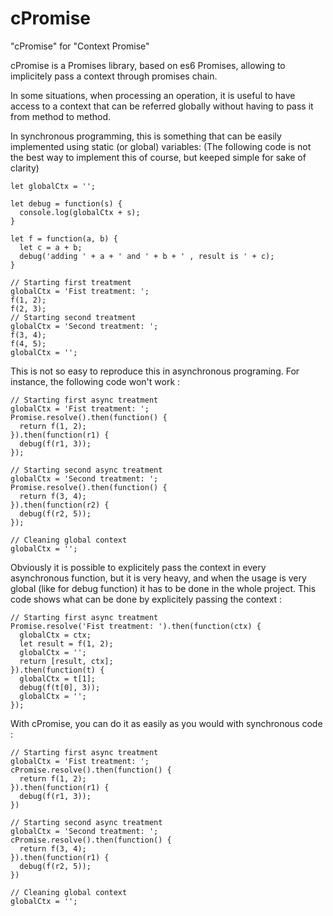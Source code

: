 # cPromise

"cPromise" for "Context Promise"

cPromise is a Promises library, based on es6 Promises, allowing to implicitely pass a context through promises chain.

In some situations, when processing an operation, it is useful to have access to a context that can be referred globally without having to pass it from method to method.

In synchronous programming, this is something that can be easily implemented using static (or global) variables:
(The following code is not the best way to implement this of course, but keeped simple for sake of clarity)

```
let globalCtx = '';

let debug = function(s) {
  console.log(globalCtx + s);
}

let f = function(a, b) {
  let c = a + b;
  debug('adding ' + a + ' and ' + b + ' , result is ' + c);
}

// Starting first treatment
globalCtx = 'Fist treatment: ';
f(1, 2);
f(2, 3);
// Starting second treatment
globalCtx = 'Second treatment: ';
f(3, 4);
f(4, 5);
globalCtx = '';
```

This is not so easy to reproduce this in asynchronous programing. For instance, the following code won't work :

```
// Starting first async treatment
globalCtx = 'Fist treatment: ';
Promise.resolve().then(function() {
  return f(1, 2);
}).then(function(r1) {
  debug(f(r1, 3));
});

// Starting second async treatment
globalCtx = 'Second treatment: ';
Promise.resolve().then(function() {
  return f(3, 4);
}).then(function(r2) {
  debug(f(r2, 5));
});

// Cleaning global context
globalCtx = '';
```

Obviously it is possible to explicitely pass the context in every asynchronous function, but it is very heavy, and when the usage is very global (like for debug function) it has to be done in the whole project. This code shows what can be done by explicitely passing the context :

```
// Starting first async treatment
Promise.resolve('Fist treatment: ').then(function(ctx) {
  globalCtx = ctx;
  let result = f(1, 2);
  globalCtx = '';
  return [result, ctx];
}).then(function(t) {
  globalCtx = t[1];
  debug(f(t[0], 3));
  globalCtx = '';
});
```

With cPromise, you can do it as easily as you would with synchronous code :

```
// Starting first async treatment
globalCtx = 'Fist treatment: ';
cPromise.resolve().then(function() {
  return f(1, 2);
}).then(function(r1) {
  debug(f(r1, 3));
})

// Starting second async treatment
globalCtx = 'Second treatment: ';
cPromise.resolve().then(function() {
  return f(3, 4);
}).then(function(r1) {
  debug(f(r2, 5));
})

// Cleaning global context
globalCtx = '';
```
